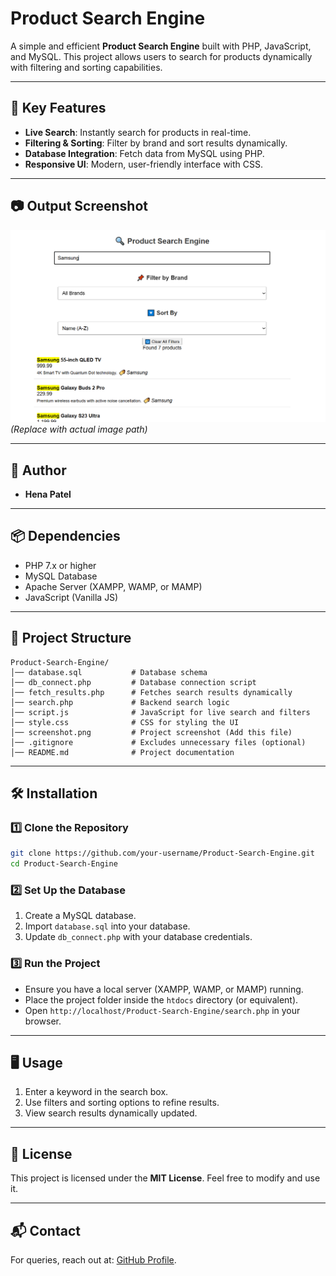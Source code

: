 # Product Search Engine

A simple and efficient **Product Search Engine** built with PHP, JavaScript, and MySQL. This project allows users to search for products dynamically with filtering and sorting capabilities.

---

## 📌 Key Features
- **Live Search**: Instantly search for products in real-time.
- **Filtering & Sorting**: Filter by brand and sort results dynamically.
- **Database Integration**: Fetch data from MySQL using PHP.
- **Responsive UI**: Modern, user-friendly interface with CSS.

---

## 📷 Output Screenshot
![Product Search Engine Screenshot](screenshot.png) *(Replace with actual image path)*

---

## 👤 Author
- **Hena Patel**

---

## 📦 Dependencies
- PHP 7.x or higher
- MySQL Database
- Apache Server (XAMPP, WAMP, or MAMP)
- JavaScript (Vanilla JS)

---

## 📂 Project Structure
```
Product-Search-Engine/
│── database.sql           # Database schema
│── db_connect.php         # Database connection script
│── fetch_results.php      # Fetches search results dynamically
│── search.php             # Backend search logic
│── script.js              # JavaScript for live search and filters
│── style.css              # CSS for styling the UI
│── screenshot.png         # Project screenshot (Add this file)
│── .gitignore             # Excludes unnecessary files (optional)
│── README.md              # Project documentation
```

---

## 🛠 Installation
### 1️⃣ Clone the Repository
```sh
git clone https://github.com/your-username/Product-Search-Engine.git
cd Product-Search-Engine
```

### 2️⃣ Set Up the Database
1. Create a MySQL database.
2. Import `database.sql` into your database.
3. Update `db_connect.php` with your database credentials.

### 3️⃣ Run the Project
- Ensure you have a local server (XAMPP, WAMP, or MAMP) running.
- Place the project folder inside the `htdocs` directory (or equivalent).
- Open `http://localhost/Product-Search-Engine/search.php` in your browser.

---

## 🖥 Usage
1. Enter a keyword in the search box.
2. Use filters and sorting options to refine results.
3. View search results dynamically updated.

---

## 📝 License
This project is licensed under the **MIT License**. Feel free to modify and use it.

---

## 📬 Contact
For queries, reach out at: [GitHub Profile](https://github.com/henaviralpatel).
```

